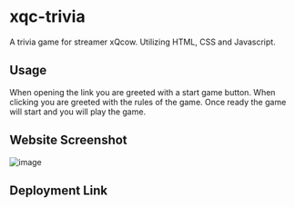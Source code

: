 # xqc-trivia
A trivia game for streamer xQcow. Utilizing HTML, CSS and Javascript.
## Usage
When opening the link you are greeted with a start game button. When clicking you are greeted with the rules of the game. Once ready the game will start and you will play the game. 
## Website Screenshot
![image](https://github.com/ihateudvrk/xqc-trivia/assets/147560589/b34d560c-fbe4-4180-b378-8aa0f481ea4b)
## Deployment Link
